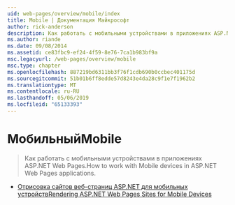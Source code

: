 ```yaml
---
uid: web-pages/overview/mobile/index
title: Mobile | Документация Майкрософт
author: rick-anderson
description: Как работать с мобильными устройствами в приложениях ASP.NET Web Pages.
ms.author: riande
ms.date: 09/08/2014
ms.assetid: ce83fbc9-ef24-4f59-8e76-7ca1b983bf9a
msc.legacyurl: /web-pages/overview/mobile
msc.type: chapter
ms.openlocfilehash: 887219bd6311bb3f76f1cdb690b0ccbec401175d
ms.sourcegitcommit: 51b01b6ff8edde57d8243e4da28c9f1e7f1962b2
ms.translationtype: MT
ms.contentlocale: ru-RU
ms.lasthandoff: 05/06/2019
ms.locfileid: "65133393"
---
```

# <a name="mobile"></a><span data-ttu-id="c159c-103">Мобильный</span><span class="sxs-lookup"><span data-stu-id="c159c-103">Mobile</span></span>

> <span data-ttu-id="c159c-104">Как работать с мобильными устройствами в приложениях ASP.NET Web Pages.</span><span class="sxs-lookup"><span data-stu-id="c159c-104">How to work with Mobile devices in ASP.NET Web Pages applications.</span></span>

- [<span data-ttu-id="c159c-105">Отрисовка сайтов веб-страниц ASP.NET для мобильных устройств</span><span class="sxs-lookup"><span data-stu-id="c159c-105">Rendering ASP.NET Web Pages Sites for Mobile Devices</span></span>](rendering-aspnet-web-pages-sites-for-mobile-devices.md)
